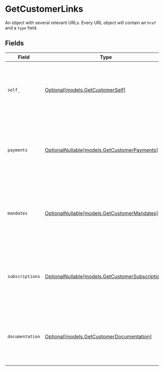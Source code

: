 # GetCustomerLinks

An object with several relevant URLs. Every URL object will contain an `href` and a `type` field.


## Fields

| Field                                                                                                                                  | Type                                                                                                                                   | Required                                                                                                                               | Description                                                                                                                            |
| -------------------------------------------------------------------------------------------------------------------------------------- | -------------------------------------------------------------------------------------------------------------------------------------- | -------------------------------------------------------------------------------------------------------------------------------------- | -------------------------------------------------------------------------------------------------------------------------------------- |
| `self_`                                                                                                                                | [Optional[models.GetCustomerSelf]](../models/getcustomerself.md)                                                                       | :heavy_minus_sign:                                                                                                                     | In v2 endpoints, URLs are commonly represented as objects with an `href` and `type` field.                                             |
| `payments`                                                                                                                             | [OptionalNullable[models.GetCustomerPayments]](../models/getcustomerpayments.md)                                                       | :heavy_minus_sign:                                                                                                                     | The API resource URL of the [payments](list-payments) linked to this customer. Omitted if no such payments exist (yet).                |
| `mandates`                                                                                                                             | [OptionalNullable[models.GetCustomerMandates]](../models/getcustomermandates.md)                                                       | :heavy_minus_sign:                                                                                                                     | The API resource URL of the [mandates](list-mandates) linked to this customer. Omitted if no such mandates exist (yet).                |
| `subscriptions`                                                                                                                        | [OptionalNullable[models.GetCustomerSubscriptions]](../models/getcustomersubscriptions.md)                                             | :heavy_minus_sign:                                                                                                                     | The API resource URL of the [subscriptions](list-subscriptions) linked to this customer. Omitted if no such subscriptions exist (yet). |
| `documentation`                                                                                                                        | [Optional[models.GetCustomerDocumentation]](../models/getcustomerdocumentation.md)                                                     | :heavy_minus_sign:                                                                                                                     | In v2 endpoints, URLs are commonly represented as objects with an `href` and `type` field.                                             |